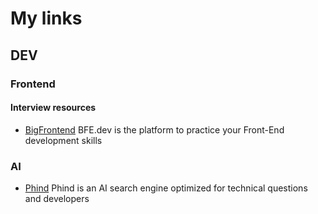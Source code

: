 # My links

## DEV

### Frontend

#### Interview resources

- [BigFrontend](https://bigfrontend.dev) BFE.dev is the platform to practice your Front-End development skills



### AI

- [Phind](https://www.phind.com/search?home=true) Phind is an AI search engine optimized for technical questions and developers
